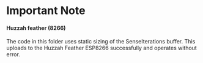 # Important Note

#### Huzzah feather (8266)

The code in this folder uses static sizing of the SenseIterations buffer. This uploads to the Huzzah Feather ESP8266 successfully and operates without error.